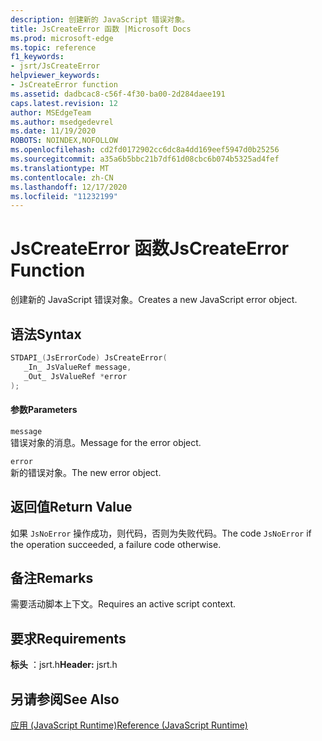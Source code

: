 ```yaml
---
description: 创建新的 JavaScript 错误对象。
title: JsCreateError 函数 |Microsoft Docs
ms.prod: microsoft-edge
ms.topic: reference
f1_keywords:
- jsrt/JsCreateError
helpviewer_keywords:
- JsCreateError function
ms.assetid: dadbcac8-c56f-4f30-ba00-2d284daee191
caps.latest.revision: 12
author: MSEdgeTeam
ms.author: msedgedevrel
ms.date: 11/19/2020
ROBOTS: NOINDEX,NOFOLLOW
ms.openlocfilehash: cd2fd0172902cc6dc8a4dd169eef5947d0b25256
ms.sourcegitcommit: a35a6b5bbc21b7df61d08cbc6b074b5325ad4fef
ms.translationtype: MT
ms.contentlocale: zh-CN
ms.lasthandoff: 12/17/2020
ms.locfileid: "11232199"
---
```

# <span data-ttu-id="5ce7b-103">JsCreateError 函数</span><span class="sxs-lookup"><span data-stu-id="5ce7b-103">JsCreateError Function</span></span>

<span data-ttu-id="5ce7b-104">创建新的 JavaScript 错误对象。</span><span class="sxs-lookup"><span data-stu-id="5ce7b-104">Creates a new JavaScript error object.</span></span>  
  
## <span data-ttu-id="5ce7b-105">语法</span><span class="sxs-lookup"><span data-stu-id="5ce7b-105">Syntax</span></span>  
  
```cpp  
STDAPI_(JsErrorCode) JsCreateError(  
   _In_ JsValueRef message,  
   _Out_ JsValueRef *error  
);  
```  
  
#### <span data-ttu-id="5ce7b-106">参数</span><span class="sxs-lookup"><span data-stu-id="5ce7b-106">Parameters</span></span>  
 `message`  
 <span data-ttu-id="5ce7b-107">错误对象的消息。</span><span class="sxs-lookup"><span data-stu-id="5ce7b-107">Message for the error object.</span></span>  
  
 `error`  
 <span data-ttu-id="5ce7b-108">新的错误对象。</span><span class="sxs-lookup"><span data-stu-id="5ce7b-108">The new error object.</span></span>  
  
## <span data-ttu-id="5ce7b-109">返回值</span><span class="sxs-lookup"><span data-stu-id="5ce7b-109">Return Value</span></span>  
 <span data-ttu-id="5ce7b-110">如果 `JsNoError` 操作成功，则代码，否则为失败代码。</span><span class="sxs-lookup"><span data-stu-id="5ce7b-110">The code `JsNoError` if the operation succeeded, a failure code otherwise.</span></span>  
  
## <span data-ttu-id="5ce7b-111">备注</span><span class="sxs-lookup"><span data-stu-id="5ce7b-111">Remarks</span></span>  
 <span data-ttu-id="5ce7b-112">需要活动脚本上下文。</span><span class="sxs-lookup"><span data-stu-id="5ce7b-112">Requires an active script context.</span></span>  
  
## <span data-ttu-id="5ce7b-113">要求</span><span class="sxs-lookup"><span data-stu-id="5ce7b-113">Requirements</span></span>  
 <span data-ttu-id="5ce7b-114">**标头** ：jsrt.h</span><span class="sxs-lookup"><span data-stu-id="5ce7b-114">**Header:** jsrt.h</span></span>  
  
## <span data-ttu-id="5ce7b-115">另请参阅</span><span class="sxs-lookup"><span data-stu-id="5ce7b-115">See Also</span></span>  
 [<span data-ttu-id="5ce7b-116">应用 (JavaScript Runtime)</span><span class="sxs-lookup"><span data-stu-id="5ce7b-116">Reference (JavaScript Runtime)</span></span>](../chakra-hosting/reference-javascript-runtime.md)
